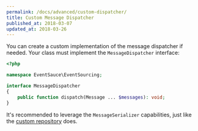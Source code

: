 ```yaml
---
permalink: /docs/advanced/custom-dispatcher/
title: Custom Message Dispatcher
published_at: 2018-03-07
updated_at: 2018-03-26
---
```


You can create a custom implementation of the message dispatcher if needed. Your
class must implement the `MessageDispatcher` interface:

```php
<?php

namespace EventSauce\EventSourcing;

interface MessageDispatcher
{
    public function dispatch(Message ... $messages): void;
}
```

It's recommended to leverage the `MessageSerializer` capabilities, just like
the [custom repository](/docs/advanced/custom-repository) does.
